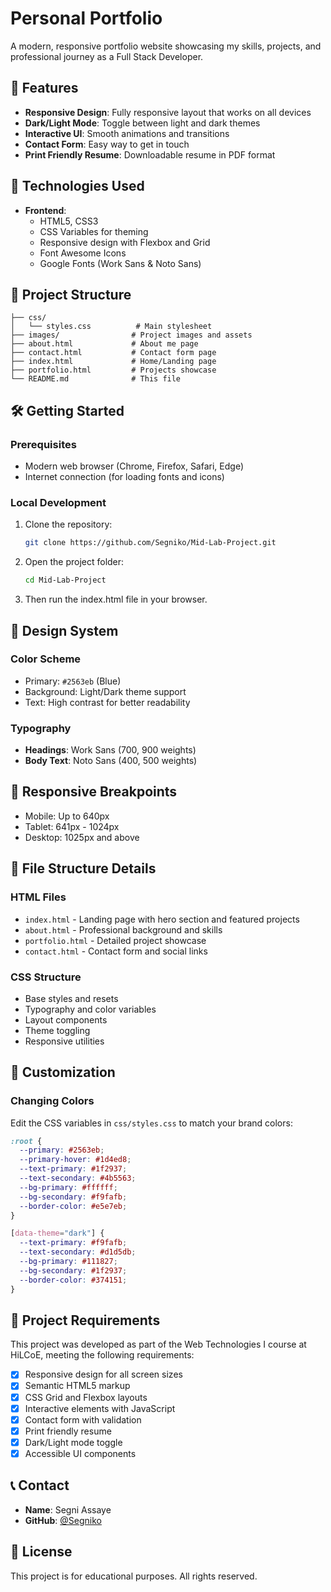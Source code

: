 # Personal Portfolio
A modern, responsive portfolio website showcasing my skills, projects, and professional journey as a Full Stack Developer.

## 🌟 Features

- **Responsive Design**: Fully responsive layout that works on all devices
- **Dark/Light Mode**: Toggle between light and dark themes
- **Interactive UI**: Smooth animations and transitions
- **Contact Form**: Easy way to get in touch
- **Print Friendly Resume**: Downloadable resume in PDF format

## 🚀 Technologies Used

- **Frontend**:
  - HTML5, CSS3
  - CSS Variables for theming
  - Responsive design with Flexbox and Grid
  - Font Awesome Icons
  - Google Fonts (Work Sans & Noto Sans)

## 📁 Project Structure

```
├── css/
│   └── styles.css          # Main stylesheet
├── images/                # Project images and assets
├── about.html             # About me page
├── contact.html           # Contact form page
├── index.html             # Home/Landing page
├── portfolio.html         # Projects showcase
└── README.md              # This file
```

## 🛠️ Getting Started

### Prerequisites
- Modern web browser (Chrome, Firefox, Safari, Edge)
- Internet connection (for loading fonts and icons)

### Local Development

1. Clone the repository:
   ```bash
   git clone https://github.com/Segniko/Mid-Lab-Project.git
   ```

2. Open the project folder:
   ```bash
   cd Mid-Lab-Project
   ```

3. Then run the index.html file in your browser.

## 🎨 Design System

### Color Scheme
- Primary: `#2563eb` (Blue)
- Background: Light/Dark theme support
- Text: High contrast for better readability

### Typography
- **Headings**: Work Sans (700, 900 weights)
- **Body Text**: Noto Sans (400, 500 weights)

## 📱 Responsive Breakpoints

- Mobile: Up to 640px
- Tablet: 641px - 1024px
- Desktop: 1025px and above

## 📂 File Structure Details

### HTML Files
- `index.html` - Landing page with hero section and featured projects
- `about.html` - Professional background and skills
- `portfolio.html` - Detailed project showcase
- `contact.html` - Contact form and social links

### CSS Structure
- Base styles and resets
- Typography and color variables
- Layout components
- Theme toggling
- Responsive utilities

## 🔧 Customization

### Changing Colors
Edit the CSS variables in `css/styles.css` to match your brand colors:

```css
:root {
  --primary: #2563eb;
  --primary-hover: #1d4ed8;
  --text-primary: #1f2937;
  --text-secondary: #4b5563;
  --bg-primary: #ffffff;
  --bg-secondary: #f9fafb;
  --border-color: #e5e7eb;
}

[data-theme="dark"] {
  --text-primary: #f9fafb;
  --text-secondary: #d1d5db;
  --bg-primary: #111827;
  --bg-secondary: #1f2937;
  --border-color: #374151;
}
```

## 📝 Project Requirements

This project was developed as part of the Web Technologies I course at HiLCoE, meeting the following requirements:

- [x] Responsive design for all screen sizes
- [x] Semantic HTML5 markup
- [x] CSS Grid and Flexbox layouts
- [x] Interactive elements with JavaScript
- [x] Contact form with validation
- [x] Print friendly resume
- [x] Dark/Light mode toggle
- [x] Accessible UI components

## 📞 Contact

- **Name**: Segni Assaye
- **GitHub**: [@Segniko](https://github.com/Segniko)

## 📄 License

This project is for educational purposes. All rights reserved.